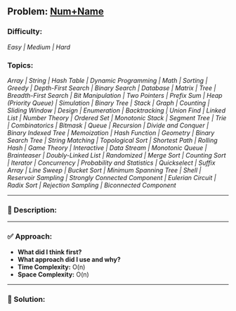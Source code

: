 ## Problem: [Num+Name](https://leetcode.com/problems/)

### Difficulty:
*_Easy | Medium | Hard_*
### Topics:
*_Array | String | Hash Table | Dynamic Programming | Math | Sorting | Greedy | Depth-First Search | Binary Search | Database | Matrix | Tree | Breadth-First Search | Bit Manipulation | Two Pointers | Prefix Sum | Heap (Priority Queue) | Simulation | Binary Tree | Stack | Graph | Counting | Sliding Window | Design | Enumeration | Backtracking | Union Find | Linked List | Number Theory | Ordered Set | Monotonic Stack | Segment Tree | Trie | Combinatorics | Bitmask | Queue | Recursion | Divide and Conquer | Binary Indexed Tree | Memoization | Hash Function | Geometry | Binary Search Tree | String Matching | Topological Sort | Shortest Path | Rolling Hash | Game Theory | Interactive | Data Stream | Monotonic Queue | Brainteaser | Doubly-Linked List | Randomized | Merge Sort | Counting Sort | Iterator | Concurrency | Probability and Statistics | Quickselect | Suffix Array | Line Sweep | Bucket Sort | Minimum Spanning Tree | Shell | Reservoir Sampling | Strongly Connected Component | Eulerian Circuit | Radix Sort | Rejection Sampling | Biconnected Component_*

---

### 📝 Description:
<!-- Summarize the problem in your own words -->

---

### ✅ Approach:
- **What did I think first?**
- **What approach did I use and why?**
- **Time Complexity:** O(n)
- **Space Complexity:** O(n)

---

### 🚀 Solution:
